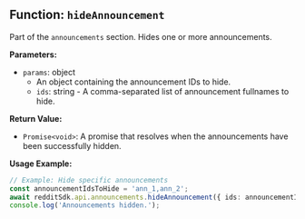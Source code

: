 ## Function: `hideAnnouncement`

Part of the `announcements` section. Hides one or more announcements.

**Parameters:**

- `params`: object
  - An object containing the announcement IDs to hide.
  - `ids`: string - A comma-separated list of announcement fullnames to hide.

**Return Value:**

- `Promise<void>`: A promise that resolves when the announcements have been successfully hidden.

**Usage Example:**

```typescript
// Example: Hide specific announcements
const announcementIdsToHide = 'ann_1,ann_2';
await redditSdk.api.announcements.hideAnnouncement({ ids: announcementIdsToHide });
console.log('Announcements hidden.');
``` 
